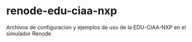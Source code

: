 # renode-edu-ciaa-nxp
Archivos de configuracion y ejemplos de uso de la EDU-CIAA-NXP en el simulador Renode
